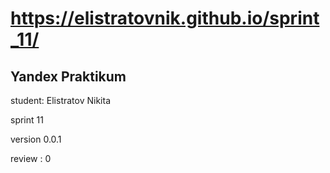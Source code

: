# https://elistratovnik.github.io/sprint_11/
## Yandex Praktikum
student: Elistratov Nikita

sprint 11

version 0.0.1

review : 0
